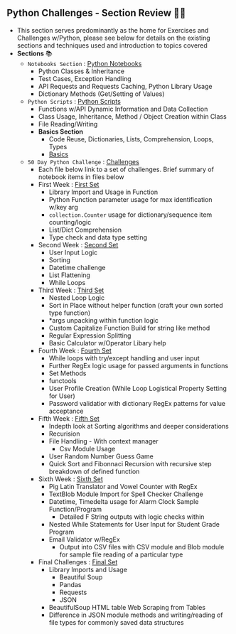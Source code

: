 ## **Python Challenges - Section Review** 🏃‍♂️
* This section serves predominantly as the home for Exercises and Challenges w/Python, please see below for details on the existing sections and techniques used and introduction to topics covered
* **Sections** 📚
    - `Notebooks Section` : [Python Notebooks](/PythonExercises/Notebooks)
        * Python Classes & Inheritance
        * Test Cases, Exception Handling
        * API Requests and Requests Caching, Python Library Usage
        * Dictionary Methods (Get/Setting of Values)
    - `Python Scripts` : [Python Scripts](/PythonExercises/PythonScripts)
        * Functions w/API Dynamic Information and Data Collection
        * Class Usage, Inheritance, Method / Object Creation within Class
        * File Reading/Writing
        * **Basics Section**
            - Code Reuse, Dictionaries, Lists, Comprehension, Loops, Types
            - [Basics](/PythonExercises/PythonScripts/Python_Basics)
    - `50 Day Python Challenge` : [Challenges](/PythonExercises/50_Days_Python/)
        * Each file below link to a set of challenges. Brief summary of notebook items in files below
        * First Week : [First Set](/PythonExercises/50_Days_Python/Challenges/50%20Days%20of%20Python%20-%20Wk1.ipynb)
            - Library Import and Usage in Function
            - Python Function parameter usage for max identification w/key arg
            - `collection.Counter` usage for dictionary/sequence item counting/logic
            - List/Dict Comprehension
            - Type check and data type setting
        * Second Week : [Second Set](/PythonExercises/50_Days_Python/Challenges/50%20Days%20of%20Python%20Week%202.ipynb)
            - User Input Logic
            - Sorting
            - Datetime challenge
            - List Flattening
            - While Loops
        * Third Week : [Third Set](/PythonExercises/50_Days_Python/Challenges/50%20Days%20of%20Python%20Week%203.ipynb)
            - Nested Loop Logic
            - Sort in Place without helper function (craft your own sorted type function)
            - *args unpacking within function logic
            - Custom Capitalize Function Build for string like method
            - Regular Expression Splitting
            - Basic Calculator w/Operator Libary help
        * Fourth Week : [Fourth Set](/PythonExercises/50_Days_Python/Challenges/Challenges%2024%20-%2032.ipynb)
            - While loops with try/except handling and user input
            - Further RegEx logic usage for passed arguments in functions
            - Set Methods
            - functools
            - User Profile Creation (While Loop Logistical Property Setting for User)
            - Password validatior with dictionary RegEx patterns for value acceptance
        * Fifth Week : [Fifth Set](/PythonExercises/50_Days_Python/Challenges/Challenges%2033%20-%2039%20(Sort%20&%20Recursion%20Algo).ipynb)
            - Indepth look at Sorting algorithms and deeper considerations
            - Recurision 
            - File Handling - With context manager
                - Csv Module Usage
            - User Random Number Guess Game 
            - Quick Sort and Fibonnaci Recursion with recursive step breakdown of defined function 
        * Sixth Week : [Sixth Set](/PythonExercises/50_Days_Python/Challenges/40%20-%20TBD.ipynb)
            - Pig Latin Translator and Vowel Counter with RegEx 
            - TextBlob Module Import for Spell Checker Challenge
            - Datetime, Timedelta usage for Alarm Clock Sample Function/Program
                - Detailed F String outputs with logic checks within
            - Nested While Statements for User Input for Student Grade Program
            - Email Validator w/RegEx 
                - Output into CSV files with CSV module and Blob module for sample file reading of a particular type
        * Final Challenges : [Final Set](/PythonExercises/50_Days_Python/Challenges/Final%20Challenges%2046%20-%20End.ipynb)
            - Library Imports and Usage
                - Beautiful Soup
                - Pandas
                - Requests
                - JSON
            - BeautifulSoup HTML table Web Scraping from Tables
            - Difference in JSON module methods and writing/reading of file types for commonly saved data structures